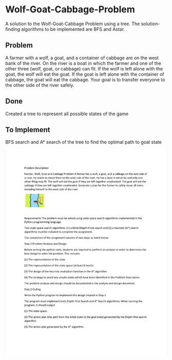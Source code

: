 # Wolf-Goat-Cabbage-Problem
A solution to the Wolf-Goat-Cabbage Problem using a tree. The solution-finding algorithms to be implemented are BFS and Astar.

## Problem

A farmer with a wolf, a goat, and a container of cabbage are on the west bank of the river. On
the river is a boat in which the farmer and one of the other three (wolf, goat, or cabbage) can
fit. If the wolf is left alone with the goat, the wolf will eat the goat. If the goat is left alone
with the container of cabbage, the goat will eat the cabbage. Your goal is to transfer everyone
to the other side of the river safely.

## Done

Created a tree to represent all possible states of the game

## To Implement

BFS search and A* search of the tree to find the optimal path to goal state

![alt text](https://github.com/RamishRasool14/Goat-Cabbage-Wolf-Problem/blob/main/ProblemDescription.png)

